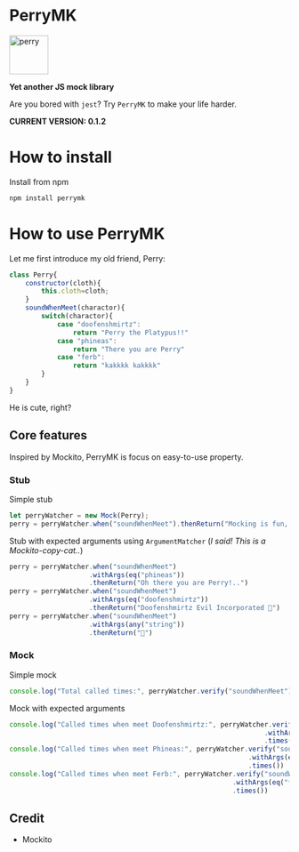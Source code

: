 # PerryMK

<img src="https://external-content.duckduckgo.com/iu/?u=https%3A%2F%2Fseeklogo.com%2Fimages%2FP%2Fperry-the-platypus-logo-BC87DE7C19-seeklogo.com.png&f=1&nofb=1" alt="perry" width="70"/>

**Yet another JS mock library**

Are you bored with ```jest```? Try ```PerryMK``` to make your life harder.

**CURRENT VERSION: 0.1.2**

# How to install

Install from npm
```js
npm install perrymk
```

# How to use PerryMK
Let me first introduce my old friend, Perry:

```js
class Perry{
    constructor(cloth){
        this.cloth=cloth;
    }
    soundWhenMeet(charactor){
        switch(charactor){
            case "doofenshmirtz":
                return "Perry the Platypus!!"
            case "phineas":
                return "There you are Perry"
            case "ferb":
                return "kakkkk kakkkk"
        }
    }
}
```

He is cute, right? 


## Core features
Inspired by Mockito, PerryMK is focus on easy-to-use property.

### Stub

Simple stub

```js
let perryWatcher = new Mock(Perry);
perry = perryWatcher.when("soundWhenMeet").thenReturn("Mocking is fun, right?")
```

Stub with expected arguments using ```ArgumentMatcher``` (*I said! This is a Mockito-copy-cat..*)

```js
perry = perryWatcher.when("soundWhenMeet")
                    .withArgs(eq("phineas"))
                    .thenReturn("Oh there you are Perry!..")
perry = perryWatcher.when("soundWhenMeet")
                    .withArgs(eq("doofenshmirtz"))
                    .thenReturn("Doofenshmirtz Evil Incorporated 🎵")
perry = perryWatcher.when("soundWhenMeet")
                    .withArgs(any("string"))
                    .thenReturn("🎵")
```


### Mock
Simple mock

```js
console.log("Total called times:", perryWatcher.verify("soundWhenMeet").times())
```

Mock with expected arguments

```js
console.log("Called times when meet Doofenshmirtz:", perryWatcher.verify("soundWhenMeet")
                                                                .withArgs(eq("doofenshmirtz"))
                                                                .times())
console.log("Called times when meet Phineas:", perryWatcher.verify("soundWhenMeet")
                                                            .withArgs(eq("phineas"))
                                                            .times())
console.log("Called times when meet Ferb:", perryWatcher.verify("soundWhenMeet")
                                                        .withArgs(eq("ferb"))
                                                        .times())
```

## Credit
* Mockito